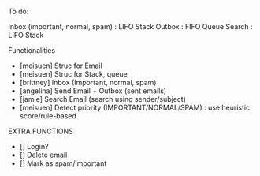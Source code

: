 To do:

Inbox (important, normal, spam) : LIFO Stack
Outbox : FIFO Queue
Search : LIFO Stack

Functionalities
- [meisuen] Struc for Email
- [meisuen] Struc for Stack, queue
- [brittney] Inbox (Important, normal, spam)
- [angelina] Send Email + Outbox (sent emails)
- [jamie] Search Email (search using sender/subject)
- [meisuen] Detect priority (IMPORTANT/NORMAL/SPAM) : use heuristic score/rule-based

EXTRA FUNCTIONS
- [] Login?
- [] Delete email
- [] Mark as spam/important